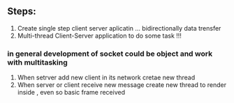 ## Steps:

1. Create single step client server aplicatin ... bidirectionally data trensfer 
2. Multi-thread Client-Server application to do some task !!!

### in general development of socket could be object and work with multitasking

1. When setrver add new client in its network cretae new thread 
2. When server or client receive new message create new thread to render inside , even so basic frame received 



